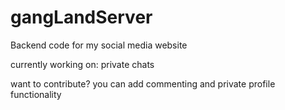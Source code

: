 # gangLandServer
Backend code for my social media website

currently working on:
private chats

want to contribute?
you can add commenting and private profile functionality
